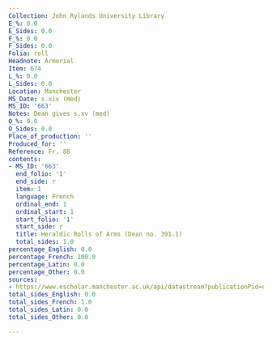 ```yaml
---
Collection: John Rylands University Library
E_%: 0.0
E_Sides: 0.0
F_%: 0.0
F_Sides: 0.0
Folia: roll
Headnote: Armorial
Item: 674
L_%: 0.0
L_Sides: 0.0
Location: Manchester
MS_Date: s.xiv (med)
MS_ID: '663'
Notes: Dean gives s.xv (med)
O_%: 0.0
O_Sides: 0.0
Place_of_production: ''
Produced_for: ''
Reference: Fr. 88
contents:
- MS_ID: '663'
  end_folio: '1'
  end_side: r
  item: 1
  language: French
  ordinal_end: 1
  ordinal_start: 1
  start_folio: '1'
  start_side: r
  title: Heraldic Rolls of Arms (Dean no. 391.1)
  total_sides: 1.0
percentage_English: 0.0
percentage_French: 100.0
percentage_Latin: 0.0
percentage_Other: 0.0
sources:
- https://www.escholar.manchester.ac.uk/api/datastream?publicationPid=uk-ac-man-scw:1m1314&datastreamId=POST-PEER-REVIEW-PUBLISHERS-DOCUMENT.PDF
total_sides_English: 0.0
total_sides_French: 1.0
total_sides_Latin: 0.0
total_sides_Other: 0.0

---
```


